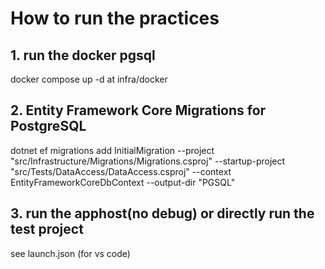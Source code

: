 # How to run the practices 

## 1. run the docker pgsql

docker compose up -d at infra/docker


## 2. Entity Framework Core Migrations for PostgreSQL

dotnet ef migrations add InitialMigration --project "src/Infrastructure/Migrations/Migrations.csproj" --startup-project "src/Tests/DataAccess/DataAccess.csproj" --context EntityFrameworkCoreDbContext --output-dir "PGSQL"                              
                            


## 3. run the apphost(no debug) or directly run the test project
see launch.json (for vs code)